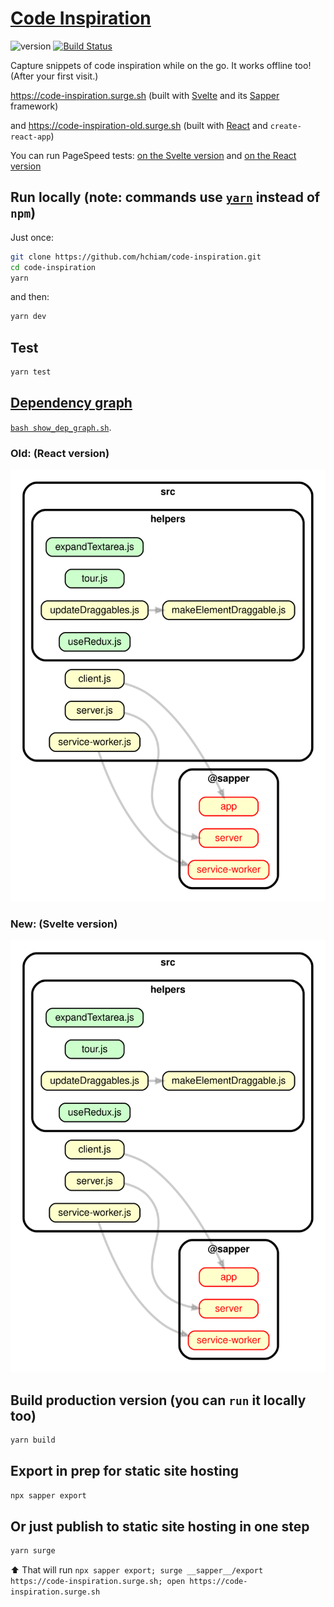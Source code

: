 # [Code Inspiration](https://code-inspiration.surge.sh)

![version](https://img.shields.io/github/release/hchiam/code-inspiration) [![Build Status](https://travis-ci.org/hchiam/code-inspiration.svg?branch=master)](https://travis-ci.org/hchiam/code-inspiration)

Capture snippets of code inspiration while on the go. It works offline too! (After your first visit.)

<https://code-inspiration.surge.sh> (built with [Svelte](https://github.com/hchiam/learning-svelte) and its [Sapper](https://github.com/hchiam/learning-sapper) framework)

and <https://code-inspiration-old.surge.sh> (built with [React](https://github.com/hchiam/learning-reactjs) and `create-react-app`)

You can run PageSpeed tests: [on the Svelte version](https://developers.google.com/speed/pagespeed/insights/?url=https%3A%2F%2Fcode-inspiration.surge.sh) and [on the React version](https://developers.google.com/speed/pagespeed/insights/?url=https%3A%2F%2Fcode-inspiration-old.surge.sh)

## Run locally (note: commands use [`yarn`](https://github.com/hchiam/learning-yarn) instead of `npm`)

Just once:

```bash
git clone https://github.com/hchiam/code-inspiration.git
cd code-inspiration
yarn
```

and then:

```bash
yarn dev
```

## Test

```bash
yarn test
```

## [Dependency graph](https://github.com/hchiam/learning-dependency-cruiser)

[`bash show_dep_graph.sh`](https://github.com/hchiam/code-inspiration/blob/master/show_dep_graph.sh).

### Old: (React version)

![(Dependency graph.)](https://github.com/hchiam/code-inspiration/blob/react/dependencygraph.svg)

### New: (Svelte version)

![(Dependency graph.)](https://github.com/hchiam/code-inspiration/blob/master/dependencygraph.svg)

## Build production version (you can `run` it locally too)

```bash
yarn build
```

## Export in prep for static site hosting

```bash
npx sapper export
```

## Or just publish to static site hosting in one step

```bash
yarn surge
```

⬆️ That will run `npx sapper export; surge __sapper__/export https://code-inspiration.surge.sh; open https://code-inspiration.surge.sh`
